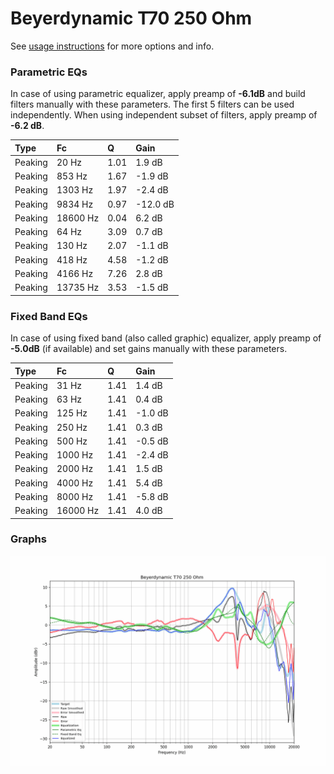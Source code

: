 # Beyerdynamic T70 250 Ohm
See [usage instructions](https://github.com/jaakkopasanen/AutoEq#usage) for more options and info.

### Parametric EQs
In case of using parametric equalizer, apply preamp of **-6.1dB** and build filters manually
with these parameters. The first 5 filters can be used independently.
When using independent subset of filters, apply preamp of **-6.2 dB**.

| Type    | Fc       |    Q | Gain     |
|:--------|:---------|:-----|:---------|
| Peaking | 20 Hz    | 1.01 | 1.9 dB   |
| Peaking | 853 Hz   | 1.67 | -1.9 dB  |
| Peaking | 1303 Hz  | 1.97 | -2.4 dB  |
| Peaking | 9834 Hz  | 0.97 | -12.0 dB |
| Peaking | 18600 Hz | 0.04 | 6.2 dB   |
| Peaking | 64 Hz    | 3.09 | 0.7 dB   |
| Peaking | 130 Hz   | 2.07 | -1.1 dB  |
| Peaking | 418 Hz   | 4.58 | -1.2 dB  |
| Peaking | 4166 Hz  | 7.26 | 2.8 dB   |
| Peaking | 13735 Hz | 3.53 | -1.5 dB  |

### Fixed Band EQs
In case of using fixed band (also called graphic) equalizer, apply preamp of **-5.0dB**
(if available) and set gains manually with these parameters.

| Type    | Fc       |    Q | Gain    |
|:--------|:---------|:-----|:--------|
| Peaking | 31 Hz    | 1.41 | 1.4 dB  |
| Peaking | 63 Hz    | 1.41 | 0.4 dB  |
| Peaking | 125 Hz   | 1.41 | -1.0 dB |
| Peaking | 250 Hz   | 1.41 | 0.3 dB  |
| Peaking | 500 Hz   | 1.41 | -0.5 dB |
| Peaking | 1000 Hz  | 1.41 | -2.4 dB |
| Peaking | 2000 Hz  | 1.41 | 1.5 dB  |
| Peaking | 4000 Hz  | 1.41 | 5.4 dB  |
| Peaking | 8000 Hz  | 1.41 | -5.8 dB |
| Peaking | 16000 Hz | 1.41 | 4.0 dB  |

### Graphs
![](./Beyerdynamic%20T70%20250%20Ohm.png)